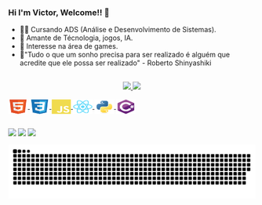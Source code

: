 ### Hi I'm Victor, Welcome!! 👋

- 👨‍💻 Cursando ADS (Análise e Desenvolvimento de Sistemas).
- 🥰 Amante de Técnologia, jogos, IA.
- 👾 Interesse na área de games.
- 💭"Tudo o que um sonho precisa para ser realizado é alguém que acredite que ele possa ser realizado" - Roberto Shinyashiki

##

<div align="center">
  <a href="https://github.com/ovictorpaiva">
  <img height="140em" src="https://github-readme-stats.vercel.app/api?username=viictorpaiva&show_icons=true&theme=tokyonight&include_all_commits=true&count_private=true"/>
  <img height="140em" src="https://github-readme-stats.vercel.app/api/top-langs/?username=ovictorpaiva&layout=compact&langs_count=7&theme=tokyonight"/>
</div>
  
  <div style="display: inline_block"><br>
  <img align="center" alt="Victor-HTML" height="30" width="40" src="https://raw.githubusercontent.com/devicons/devicon/master/icons/html5/html5-original.svg">
  <img align="center" alt="Victor-CSS" height="30" width="40" src="https://raw.githubusercontent.com/devicons/devicon/master/icons/css3/css3-original.svg">
  <img align="center" alt="Victor-Js" height="30" width="40" src="https://raw.githubusercontent.com/devicons/devicon/master/icons/javascript/javascript-plain.svg">
  <img align="center" alt="Victor-React" height="30" width="40" src="https://raw.githubusercontent.com/devicons/devicon/master/icons/react/react-original.svg">
  <img align="center" alt="Victor-Python" height="30" width="40" src="https://raw.githubusercontent.com/devicons/devicon/master/icons/python/python-original.svg">
  <img align="center" alt="Victor-Csharp" height="30" width="40" src="https://raw.githubusercontent.com/devicons/devicon/master/icons/csharp/csharp-original.svg">
  </div>
  
  ##
  
<div>
  <a href="https://instagram.com/ovictorpaiva" target="_blank"><img src="https://img.shields.io/badge/-Instagram-%23E4405F?style=for-the-badge&logo=instagram&logoColor=white" target="_blank"></a>
  <a href="https://www.linkedin.com/in/ovictorpaiva" target="_blank"><img src="https://img.shields.io/badge/-LinkedIn-%230077B5?style=for-the-badge&logo=linkedin&logoColor=white" target="_blank"></a> 
   <a href = "mailto:victor.eagpaiva@gmail.com"><img src="https://img.shields.io/badge/-Gmail-%23333?style=for-the-badge&logo=gmail&logoColor=white" target="_blank"></a>
 
  ![Snake animation](https://github.com/ovictorpaiva/viictorpaiva/blob/output/github-contribution-grid-snake.svg)
 
</div>
